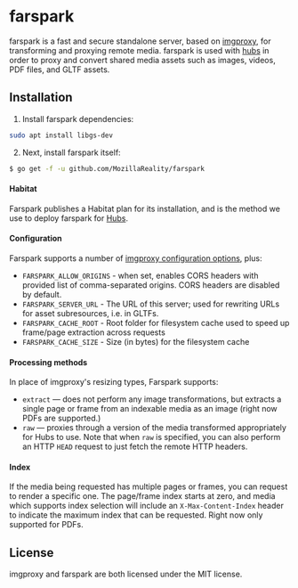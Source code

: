 # farspark

farspark is a fast and secure standalone server, based on [imgproxy](https://github.com/DarthSim/imgproxy), for transforming and proxying remote media. farspark is used with [hubs](https://github.com/mozilla/hubs) in order to proxy and convert shared media assets such as images, videos, PDF files, and GLTF assets.

## Installation

1. Install farspark dependencies:

``` bash
sudo apt install libgs-dev
```

2. Next, install farspark itself:

```bash
$ go get -f -u github.com/MozillaReality/farspark
```

#### Habitat

Farspark publishes a Habitat plan for its installation, and is the method we use to deploy farspark for [Hubs](https://hubs.mozilla.com).

#### Configuration

Farspark supports a number of [imgproxy configuration options](https://github.com/DarthSim/imgproxy/blob/master/README.md#configuration), plus:

* `FARSPARK_ALLOW_ORIGINS` - when set, enables CORS headers with provided list of comma-separated origins. CORS headers are disabled by default.
* `FARSPARK_SERVER_URL` - The URL of this server; used for rewriting URLs for asset subresources, i.e. in GLTFs.
* `FARSPARK_CACHE_ROOT` - Root folder for filesystem cache used to speed up frame/page extraction across requests
* `FARSPARK_CACHE_SIZE` - Size (in bytes) for the filesystem cache

#### Processing methods

In place of imgproxy's resizing types, Farspark supports:

* `extract` — does not perform any image transformations, but extracts a single page or frame from an indexable media as an image (right now PDFs are supported.)
* `raw` — proxies through a version of the media transformed appropriately for Hubs to use. Note that when `raw` is specified, you can also perform an HTTP `HEAD` request to just fetch the remote HTTP headers.

#### Index

If the media being requested has multiple pages or frames, you can request to render a specific one. The page/frame index starts at zero, and media which supports index selection will include an `X-Max-Content-Index` header to indicate the maximum index that can be requested. Right now only supported for PDFs.

## License

imgproxy and farspark are both licensed under the MIT license.
